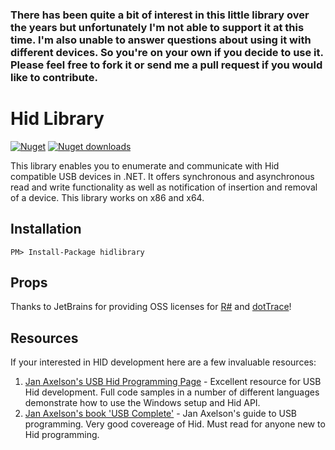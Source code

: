 <h3>There has been quite a bit of interest in this little library over the years but unfortunately I'm not able to support it at this time. I'm also unable to answer questions about using it with different devices. So you're on your own if you decide to use it. Please feel free to fork it or send me a pull request if you would like to contribute.</h3>

Hid Library
=============

[![Nuget](http://img.shields.io/nuget/v/HidLibrary.svg)](http://www.nuget.org/packages/HidLibrary/) [![Nuget downloads](http://img.shields.io/nuget/dt/HidLibrary.svg)](http://www.nuget.org/packages/HidLibrary/)

This library enables you to enumerate and communicate with Hid compatible USB devices in .NET. It offers synchronous and asynchronous read and write functionality as well as notification of insertion and removal of a device. This library works on x86 and x64.

Installation
------------

    PM> Install-Package hidlibrary
	
Props
------------

Thanks to JetBrains for providing OSS licenses for [R#](http://www.jetbrains.com/resharper/features/code_refactoring.html) and [dotTrace](http://www.jetbrains.com/profiler/)!
	
Resources
------------

If your interested in HID development here are a few invaluable resources:  
  
1. [Jan Axelson's USB Hid Programming Page](http://janaxelson.com/hidpage.htm) - Excellent resource for USB Hid development. Full code samples in a number of different languages demonstrate how to use the Windows setup and Hid API.  
2. [Jan Axelson's book 'USB Complete'](http://janaxelson.com/usbc.htm) - Jan Axelson's guide to USB programming. Very good covereage of Hid. Must read for anyone new to Hid programming.
